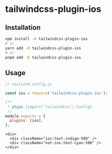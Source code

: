 # tailwindcss-plugin-ios

## Installation

```bash
npm install -D tailwindcss-plugin-ios
# or
yarn add -D tailwindcss-plugin-ios
# or
pnpm add -D tailwindcss-plugin-ios
```

## Usage

```js
// tailwind.config.js

const ios = require('tailwindcss-plugin-ios');

/**
 * @type {import('tailwindcss').Config}
 */
module.exports = {
  plugins: [ios],
};
```

```tsx
<div>
  <div className="ios:text-indigo-500" />
  <div className="not-ios:text-cyan-500" />
</div>
```
